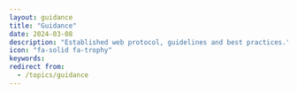 ```yaml
---
layout: guidance
title: "Guidance"
date: 2024-03-08
description: "Established web protocol, guidelines and best practices."
icon: "fa-solid fa-trophy"
keywords: 
redirect from:
  - /topics/guidance
---
```

